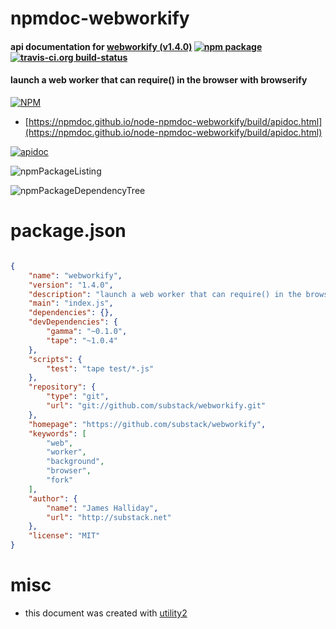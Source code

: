 # npmdoc-webworkify

#### api documentation for  [webworkify (v1.4.0)](https://github.com/substack/webworkify)  [![npm package](https://img.shields.io/npm/v/npmdoc-webworkify.svg?style=flat-square)](https://www.npmjs.org/package/npmdoc-webworkify) [![travis-ci.org build-status](https://api.travis-ci.org/npmdoc/node-npmdoc-webworkify.svg)](https://travis-ci.org/npmdoc/node-npmdoc-webworkify)

#### launch a web worker that can require() in the browser with browserify

[![NPM](https://nodei.co/npm/webworkify.png?downloads=true&downloadRank=true&stars=true)](https://www.npmjs.com/package/webworkify)

- [https://npmdoc.github.io/node-npmdoc-webworkify/build/apidoc.html](https://npmdoc.github.io/node-npmdoc-webworkify/build/apidoc.html)

[![apidoc](https://npmdoc.github.io/node-npmdoc-webworkify/build/screenCapture.buildCi.browser.%252Ftmp%252Fbuild%252Fapidoc.html.png)](https://npmdoc.github.io/node-npmdoc-webworkify/build/apidoc.html)

![npmPackageListing](https://npmdoc.github.io/node-npmdoc-webworkify/build/screenCapture.npmPackageListing.svg)

![npmPackageDependencyTree](https://npmdoc.github.io/node-npmdoc-webworkify/build/screenCapture.npmPackageDependencyTree.svg)



# package.json

```json

{
    "name": "webworkify",
    "version": "1.4.0",
    "description": "launch a web worker that can require() in the browser with browserify",
    "main": "index.js",
    "dependencies": {},
    "devDependencies": {
        "gamma": "~0.1.0",
        "tape": "~1.0.4"
    },
    "scripts": {
        "test": "tape test/*.js"
    },
    "repository": {
        "type": "git",
        "url": "git://github.com/substack/webworkify.git"
    },
    "homepage": "https://github.com/substack/webworkify",
    "keywords": [
        "web",
        "worker",
        "background",
        "browser",
        "fork"
    ],
    "author": {
        "name": "James Halliday",
        "url": "http://substack.net"
    },
    "license": "MIT"
}
```



# misc
- this document was created with [utility2](https://github.com/kaizhu256/node-utility2)
